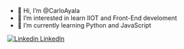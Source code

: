 - 👋 Hi, I’m @CarloAyala
- 👀 I’m interested in learn IIOT and Front-End develoment
- 🌱 I’m currently learning Python and JavaScript


[![Linkedin](https://i.sstatic.net/gVE0j.png) LinkedIn](https://www.linkedin.com/in/carlo98/)
&nbsp;
<!---
CarloAyala/CarloAyala is a ✨ special ✨ repository because its `README.md` (this file) appears on your GitHub profile.
You can click the Preview link to take a look at your changes.
--->
